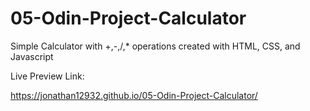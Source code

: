 # 05-Odin-Project-Calculator
Simple Calculator with +,-,/,* operations created with HTML, CSS, and Javascript

Live Preview Link: 

https://jonathan12932.github.io/05-Odin-Project-Calculator/